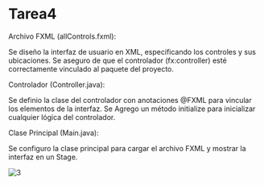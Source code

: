 # Tarea4

Archivo FXML (allControls.fxml):

Se diseño la interfaz de usuario en XML, especificando los controles y sus ubicaciones.
Se aseguro de que el controlador (fx:controller) esté correctamente vinculado al paquete del proyecto.

Controlador (Controller.java):

Se definio la clase del controlador con anotaciones @FXML para vincular los elementos de la interfaz.
Se Agrego un método initialize para inicializar cualquier lógica del controlador.

Clase Principal (Main.java):

Se configuro la clase principal para cargar el archivo FXML y mostrar la interfaz en un Stage.

![3](https://github.com/CentenoTapia/Tarea4/assets/168596867/add38bcf-f192-480d-bc34-d2211f97abe2)
